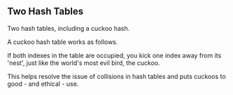 ## Two Hash Tables

Two hash tables, including a cuckoo hash.

A cuckoo hash table works as follows.

If both indexes in the table are occupied, you kick one index away from its 'nest', just like the world's most evil bird, the cuckoo.

This helps resolve the issue of collisions in hash tables and puts cuckoos to good - and ethical - use. 
